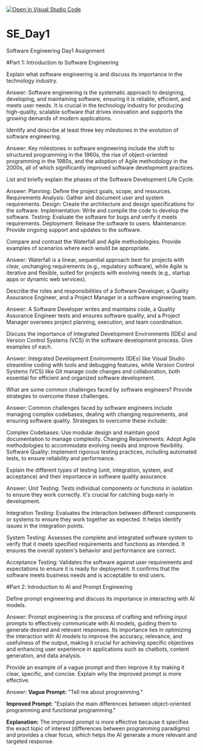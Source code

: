 [![Open in Visual Studio Code](https://classroom.github.com/assets/open-in-vscode-2e0aaae1b6195c2367325f4f02e2d04e9abb55f0b24a779b69b11b9e10269abc.svg)](https://classroom.github.com/online_ide?assignment_repo_id=15580998&assignment_repo_type=AssignmentRepo)
# SE_Day1
Software Engineering Day1 Assignment

#Part 1: Introduction to Software Engineering

Explain what software engineering is and discuss its importance in the technology industry.

Answer: Software engineering is the systematic approach to designing, developing, and maintaining software, ensuring it is reliable, efficient, and meets user needs. It is crucial in the technology industry for producing high-quality, scalable software that drives innovation and supports the growing demands of modern applications.

Identify and describe at least three key milestones in the evolution of software engineering.

Answer: Key milestones in software engineering include the shift to structured programming in the 1960s, the rise of object-oriented programming in the 1980s, and the adoption of Agile methodology in the 2000s, all of which significantly improved software development practices.

List and briefly explain the phases of the Software Development Life Cycle.

Answer: Planning: Define the project goals, scope, and resources.
Requirements Analysis: Gather and document user and system requirements.
Design: Create the architecture and design specifications for the software.
Implementation: Write and compile the code to develop the software.
Testing: Evaluate the software for bugs and verify it meets requirements.
Deployment: Release the software to users.
Maintenance: Provide ongoing support and updates to the software.

Compare and contrast the Waterfall and Agile methodologies. Provide examples of scenarios where each would be appropriate.

Answer: Waterfall is a linear, sequential approach best for projects with clear, unchanging requirements (e.g., regulatory software), while Agile is iterative and flexible, suited for projects with evolving needs (e.g., startup apps or dynamic web services).

Describe the roles and responsibilities of a Software Developer, a Quality Assurance Engineer, and a Project Manager in a software engineering team.

Answer: A Software Developer writes and maintains code, a Quality Assurance Engineer tests and ensures software quality, and a Project Manager oversees project planning, execution, and team coordination.

Discuss the importance of Integrated Development Environments (IDEs) and Version Control Systems (VCS) in the software development process. Give examples of each.

Answer: Integrated Development Environments (IDEs) like Visual Studio streamline coding with tools and debugging features, while Version Control Systems (VCS) like Git manage code changes and collaboration, both essential for efficient and organized software development.

What are some common challenges faced by software engineers? Provide strategies to overcome these challenges.

Answer: Common challenges faced by software engineers include managing complex codebases, dealing with changing requirements, and ensuring software quality. Strategies to overcome these include:

Complex Codebases: Use modular design and maintain good documentation to manage complexity.
Changing Requirements: Adopt Agile methodologies to accommodate evolving needs and improve flexibility.
Software Quality: Implement rigorous testing practices, including automated tests, to ensure reliability and performance.

Explain the different types of testing (unit, integration, system, and acceptance) and their importance in software quality assurance.

Answer: Unit Testing: Tests individual components or functions in isolation to ensure they work correctly. It's crucial for catching bugs early in development.

Integration Testing: Evaluates the interaction between different components or systems to ensure they work together as expected. It helps identify issues in the integration points.

System Testing: Assesses the complete and integrated software system to verify that it meets specified requirements and functions as intended. It ensures the overall system's behavior and performance are correct.

Acceptance Testing: Validates the software against user requirements and expectations to ensure it is ready for deployment. It confirms that the software meets business needs and is acceptable to end users.

#Part 2: Introduction to AI and Prompt Engineering


Define prompt engineering and discuss its importance in interacting with AI models.

Answer: Prompt engineering is the process of crafting and refining input prompts to effectively communicate with AI models, guiding them to generate desired and relevant responses. Its importance lies in optimizing the interaction with AI models to improve the accuracy, relevance, and usefulness of the output, making it crucial for achieving specific objectives and enhancing user experience in applications such as chatbots, content generation, and data analysis.

Provide an example of a vague prompt and then improve it by making it clear, specific, and concise. Explain why the improved prompt is more effective.

Answer: **Vague Prompt:** "Tell me about programming."

**Improved Prompt:** "Explain the main differences between object-oriented programming and functional programming."

**Explanation:** The improved prompt is more effective because it specifies the exact topic of interest (differences between programming paradigms) and provides a clear focus, which helps the AI generate a more relevant and targeted response.
